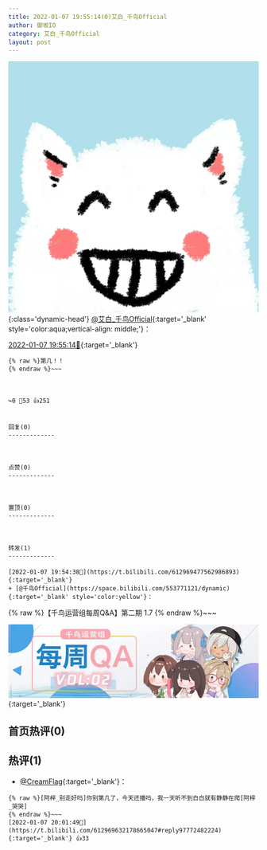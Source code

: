 ```yaml
---
title: 2022-01-07 19:55:14(0)艾白_千鸟Official
author: 御坂IO
category: 艾白_千鸟Official
layout: post
---
```


![img](/images/9ae8b9445fd0665cc014d9080156a45271be73c6.jpg){:class='dynamic-head'}
[@艾白_千鸟Official](https://space.bilibili.com/334537711/dynamic){:target='_blank' style='color:aqua;vertical-align: middle;'}：

[2022-01-07 19:55:14🔗](https://t.bilibili.com/612969632178665047){:target='_blank'}

~~~
{% raw %}第几！！
{% endraw %}~~~



↪️0 💬53 👍251


回复(0)
-------------



点赞(0)
-------------



置顶(0)
-------------



转发(1)
-------------

[2022-01-07 19:54:38🔗](https://t.bilibili.com/612969477562986893){:target='_blank'}
+ [@千鸟Official](https://space.bilibili.com/553771121/dynamic){:target='_blank' style='color:yellow'}：
~~~
{% raw %}【千鸟运营组每周Q&A】第二期 1.7
{% endraw %}~~~



[![img](/images/41966bc29e1e78ceb9fcd836e12ab0ae809ab817.png)](///www.bilibili.com/read/cv14746513){:target='_blank'}



首页热评(0)
-------------



热评(1)
-------------

+ [@CreamFlag](https://space.bilibili.com/2838051/dynamic){:target='_blank'}：
~~~
{% raw %}[阿梓_别走好吗]你别第几了，今天还播吗，我一天听不到白白就有静静在爬[阿梓_哭哭]
{% endraw %}~~~
[2022-01-07 20:01:49🔗](https://t.bilibili.com/612969632178665047#reply97772482224){:target='_blank'} 👍33


